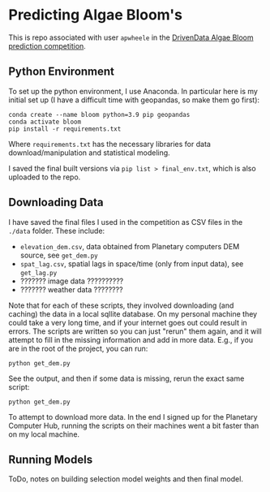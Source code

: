 # Predicting Algae Bloom's

This is repo associated with user `apwheele` in the [DrivenData Algae Bloom prediction competition](https://www.drivendata.org/competitions/143/tick-tick-bloom/page/649/).

## Python Environment

To set up the python environment, I use Anaconda. In particular here is my initial set up (I have a difficult time with geopandas, so make them go first):

    conda create --name bloom python=3.9 pip geopandas
    conda activate bloom
    pip install -r requirements.txt

Where `requirements.txt` has the necessary libraries for data download/manipulation and statistical modeling.

I saved the final built versions via `pip list > final_env.txt`, which is also uploaded to the repo.

## Downloading Data

I have saved the final files I used in the competition as CSV files in the `./data` folder. These include:

 - `elevation_dem.csv`, data obtained from Planetary computers DEM source, see `get_dem.py`
 - `spat_lag.csv`, spatial lags in space/time (only from input data), see `get_lag.py`
 - ??????? image data ??????????
 - ??????? weather data ????????

Note that for each of these scripts, they involved downloading (and caching) the data in a local sqllite database. On my personal machine they could take a very long time, and if your internet goes out could result in errors. The scripts are written so you can just "rerun" them again, and it will attempt to fill in the missing information and add in more data. E.g., if you are in the root of the project, you can run:

    python get_dem.py

See the output, and then if some data is missing, rerun the exact same script:

    python get_dem.py

To attempt to download more data. In the end I signed up for the Planetary Computer Hub, running the scripts on their machines went a bit faster than on my local machine.

## Running Models

ToDo, notes on building selection model weights and then final model.